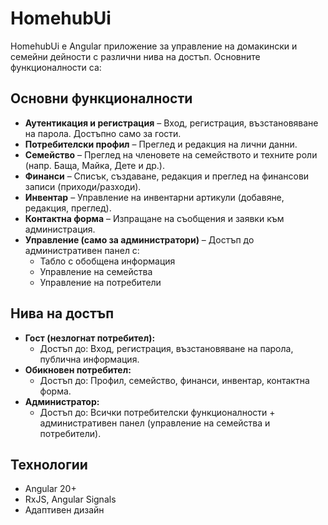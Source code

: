 
# HomehubUi

HomehubUi е Angular приложение за управление на домакински и семейни дейности с различни нива на достъп. Основните функционалности са:

## Основни функционалности

- **Аутентикация и регистрация** – Вход, регистрация, възстановяване на парола. Достъпно само за гости.
- **Потребителски профил** – Преглед и редакция на лични данни.
- **Семейство** – Преглед на членовете на семейството и техните роли (напр. Баща, Майка, Дете и др.).
- **Финанси** – Списък, създаване, редакция и преглед на финансови записи (приходи/разходи).
- **Инвентар** – Управление на инвентарни артикули (добавяне, редакция, преглед).
- **Контактна форма** – Изпращане на съобщения и заявки към администрация.
- **Управление (само за администратори)** – Достъп до административен панел с:
	- Табло с обобщена информация
	- Управление на семейства
	- Управление на потребители

## Нива на достъп

- **Гост (незлогнат потребител):**
	- Достъп до: Вход, регистрация, възстановяване на парола, публична информация.
- **Обикновен потребител:**
	- Достъп до: Профил, семейство, финанси, инвентар, контактна форма.
- **Администратор:**
	- Достъп до: Всички потребителски функционалности + административен панел (управление на семейства и потребители).

## Технологии

- Angular 20+
- RxJS, Angular Signals
- Адаптивен дизайн

